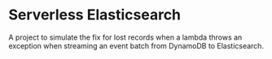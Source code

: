 # Serverless Elasticsearch

A project to simulate the fix for lost records when a lambda throws an exception when streaming an event batch from DynamoDB to Elasticsearch.
